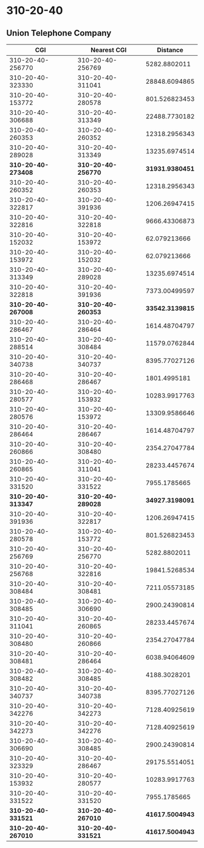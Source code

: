 # 310-20-40
## Union Telephone Company


| CGI | Nearest CGI | Distance |
|-----|-------------|----------|
| 310-20-40-256770 | 310-20-40-256769 | 5282.8802011 |
| 310-20-40-323330 | 310-20-40-311041 | 28848.6094865 |
| 310-20-40-153772 | 310-20-40-280578 | 801.526823453 |
| 310-20-40-306688 | 310-20-40-313349 | 22488.7730182 |
| 310-20-40-260353 | 310-20-40-260352 | 12318.2956343 |
| 310-20-40-289028 | 310-20-40-313349 | 13235.6974514 |
| **310-20-40-273408** | **310-20-40-256770** | **31931.9380451** |
| 310-20-40-260352 | 310-20-40-260353 | 12318.2956343 |
| 310-20-40-322817 | 310-20-40-391936 | 1206.26947415 |
| 310-20-40-322816 | 310-20-40-322818 | 9666.43306873 |
| 310-20-40-152032 | 310-20-40-153972 | 62.079213666 |
| 310-20-40-153972 | 310-20-40-152032 | 62.079213666 |
| 310-20-40-313349 | 310-20-40-289028 | 13235.6974514 |
| 310-20-40-322818 | 310-20-40-391936 | 7373.00499597 |
| **310-20-40-267008** | **310-20-40-260353** | **33542.3139815** |
| 310-20-40-286467 | 310-20-40-286464 | 1614.48704797 |
| 310-20-40-288514 | 310-20-40-308484 | 11579.0762844 |
| 310-20-40-340738 | 310-20-40-340737 | 8395.77027126 |
| 310-20-40-286468 | 310-20-40-286467 | 1801.4995181 |
| 310-20-40-280577 | 310-20-40-153932 | 10283.9917763 |
| 310-20-40-280576 | 310-20-40-153972 | 13309.9586646 |
| 310-20-40-286464 | 310-20-40-286467 | 1614.48704797 |
| 310-20-40-260866 | 310-20-40-308480 | 2354.27047784 |
| 310-20-40-260865 | 310-20-40-311041 | 28233.4457674 |
| 310-20-40-331520 | 310-20-40-331522 | 7955.1785665 |
| **310-20-40-313347** | **310-20-40-289028** | **34927.3198091** |
| 310-20-40-391936 | 310-20-40-322817 | 1206.26947415 |
| 310-20-40-280578 | 310-20-40-153772 | 801.526823453 |
| 310-20-40-256769 | 310-20-40-256770 | 5282.8802011 |
| 310-20-40-256768 | 310-20-40-322816 | 19841.5268534 |
| 310-20-40-308484 | 310-20-40-308481 | 7211.05573185 |
| 310-20-40-308485 | 310-20-40-306690 | 2900.24390814 |
| 310-20-40-311041 | 310-20-40-260865 | 28233.4457674 |
| 310-20-40-308480 | 310-20-40-260866 | 2354.27047784 |
| 310-20-40-308481 | 310-20-40-286464 | 6038.94064609 |
| 310-20-40-308482 | 310-20-40-308485 | 4188.3028201 |
| 310-20-40-340737 | 310-20-40-340738 | 8395.77027126 |
| 310-20-40-342276 | 310-20-40-342273 | 7128.40925619 |
| 310-20-40-342273 | 310-20-40-342276 | 7128.40925619 |
| 310-20-40-306690 | 310-20-40-308485 | 2900.24390814 |
| 310-20-40-323329 | 310-20-40-286467 | 29175.5514051 |
| 310-20-40-153932 | 310-20-40-280577 | 10283.9917763 |
| 310-20-40-331522 | 310-20-40-331520 | 7955.1785665 |
| **310-20-40-331521** | **310-20-40-267010** | **41617.5004943** |
| **310-20-40-267010** | **310-20-40-331521** | **41617.5004943** |
